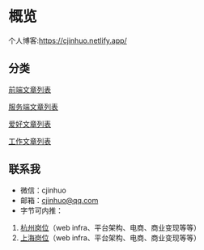 # 概览
个人博客:https://cjinhuo.netlify.app/

## 分类
<a href="https://cjinhuo.netlify.app/categories/frontEnd/" target="_blank">前端文章列表</a>

<a href="https://cjinhuo.netlify.app/categories/end/" target="_blank">服务端文章列表</a>

<a href="https://cjinhuo.netlify.app/categories/hobby/" target="_blank">爱好文章列表</a>

<a href="https://cjinhuo.netlify.app/categories/work/" target="_blank">工作文章列表</a>

## 联系我
* 微信：cjinhuo
* 邮箱：cjinhuo@qq.com
* 字节可内推：
1. [杭州岗位](https://jobs.bytedance.com/experienced/position?keywords=%E5%89%8D%E7%AB%AF&category=6704215862603155720%2C6704215862557018372%2C6704215886108035339%2C6704215888985327886%2C6704215897130666254%2C6704215956018694411%2C6704215957146962184%2C6704215958816295181%2C6704215963966900491%2C6704216109274368264%2C6704216296701036811%2C6704216635923761412%2C6704217321877014787%2C6704219452277262596%2C6704219534724696331%2C6938376045242353957&location=CT_52&project=&type=&job_hot_flag=&current=1&limit=10)（web infra、平台架构、电商、商业变现等等）
2. [上海岗位](https://jobs.bytedance.com/experienced/position?keywords=%E5%89%8D%E7%AB%AF&category=6704215862603155720%2C6704215862557018372%2C6704215886108035339%2C6704215888985327886%2C6704215897130666254%2C6704215956018694411%2C6704215957146962184%2C6704215958816295181%2C6704215963966900491%2C6704216109274368264%2C6704216296701036811%2C6704216635923761412%2C6704217321877014787%2C6704219452277262596%2C6704219534724696331%2C6938376045242353957&location=CT_125&project=&type=&job_hot_flag=&current=1&limit=10)（web infra、平台架构、电商、商业变现等等）



